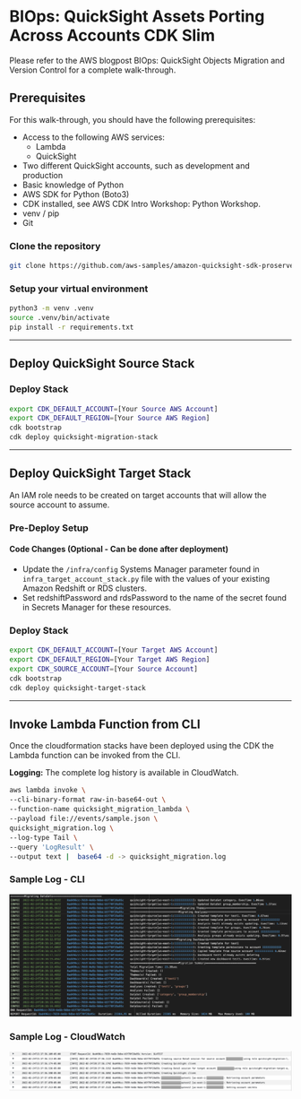 # BIOps: QuickSight Assets Porting Across Accounts CDK Slim

Please refer to the AWS blogpost BIOps: QuickSight Objects Migration and Version Control for a complete walk-through.

## Prerequisites

For this walk-through, you should have the following prerequisites:

- Access to the following AWS services:
  - Lambda
  - QuickSight
- Two different QuickSight accounts, such as development and production
- Basic knowledge of Python
- AWS SDK for Python (Boto3)
- CDK installed, see AWS CDK Intro Workshop: Python Workshop.
- venv / pip
- Git

### Clone the repository

```bash
git clone https://github.com/aws-samples/amazon-quicksight-sdk-proserve/tree/master/Migration-scripts/cdk-slim/
```

### Setup your virtual environment

```bash
python3 -m venv .venv
source .venv/bin/activate
pip install -r requirements.txt
```

---

## Deploy QuickSight Source Stack

### Deploy Stack

```bash
export CDK_DEFAULT_ACCOUNT=[Your Source AWS Account]
export CDK_DEFAULT_REGION=[Your Source AWS Region]
cdk bootstrap
cdk deploy quicksight-migration-stack
```

---

## Deploy QuickSight Target Stack

An IAM role needs to be created on target accounts that will allow the source account to assume.

### Pre-Deploy Setup

#### Code Changes (Optional - Can be done after deployment)
- Update the `/infra/config` Systems Manager parameter found in `infra_target_account_stack.py` file with the values of your existing Amazon Redshift or RDS clusters. 
- Set redshiftPassword and rdsPassword to the name of the secret found in Secrets Manager for these resources.

### Deploy Stack

```bash
export CDK_DEFAULT_ACCOUNT=[Your Target AWS Account]
export CDK_DEFAULT_REGION=[Your Target AWS Region]
export CDK_SOURCE_ACCOUNT=[Your Source Account]
cdk bootstrap
cdk deploy quicksight-target-stack
```

---

## Invoke Lambda Function from CLI

Once the cloudformation stacks have been deployed using the CDK the Lambda function can be invoked from the CLI.

**Logging:**
The complete log history is available in CloudWatch.

```bash
aws lambda invoke \
--cli-binary-format raw-in-base64-out \
--function-name quicksight_migration_lambda \
--payload file://events/sample.json \
quicksight_migration.log \
--log-type Tail \
--query 'LogResult' \
--output text |  base64 -d -> quicksight_migration.log
```

### Sample Log - CLI

![sampelog](images/cli_log.png)

### Sample Log - CloudWatch

![sampelog](images/cloudwatch_log.png)